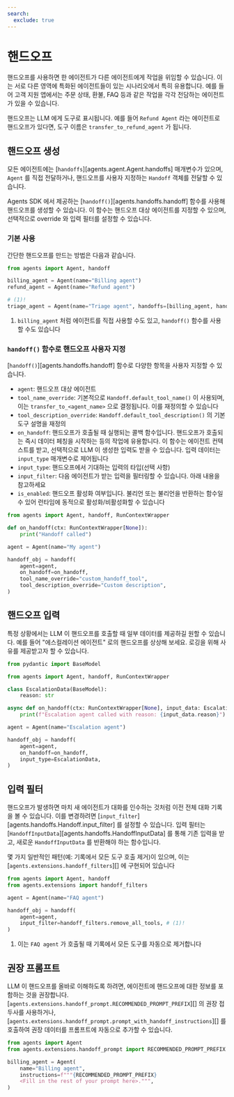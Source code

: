 ```yaml
---
search:
  exclude: true
---
```

# 핸드오프

핸드오프를 사용하면 한 에이전트가 다른 에이전트에게 작업을 위임할 수 있습니다. 이는 서로 다른 영역에 특화된 에이전트들이 있는 시나리오에서 특히 유용합니다. 예를 들어 고객 지원 앱에서는 주문 상태, 환불, FAQ 등과 같은 작업을 각각 전담하는 에이전트가 있을 수 있습니다.

핸드오프는 LLM 에게 도구로 표시됩니다. 예를 들어 `Refund Agent` 라는 에이전트로 핸드오프가 있다면, 도구 이름은 `transfer_to_refund_agent` 가 됩니다.

## 핸드오프 생성

모든 에이전트에는 [`handoffs`][agents.agent.Agent.handoffs] 매개변수가 있으며, `Agent` 를 직접 전달하거나, 핸드오프를 사용자 지정하는 `Handoff` 객체를 전달할 수 있습니다.

Agents SDK 에서 제공하는 [`handoff()`][agents.handoffs.handoff] 함수를 사용해 핸드오프를 생성할 수 있습니다. 이 함수는 핸드오프 대상 에이전트를 지정할 수 있으며, 선택적으로 override 와 입력 필터를 설정할 수 있습니다.

### 기본 사용

간단한 핸드오프를 만드는 방법은 다음과 같습니다.

```python
from agents import Agent, handoff

billing_agent = Agent(name="Billing agent")
refund_agent = Agent(name="Refund agent")

# (1)!
triage_agent = Agent(name="Triage agent", handoffs=[billing_agent, handoff(refund_agent)])
```

1. `billing_agent` 처럼 에이전트를 직접 사용할 수도 있고, `handoff()` 함수를 사용할 수도 있습니다

### `handoff()` 함수로 핸드오프 사용자 지정

[`handoff()`][agents.handoffs.handoff] 함수로 다양한 항목을 사용자 지정할 수 있습니다.

- `agent`: 핸드오프 대상 에이전트
- `tool_name_override`: 기본적으로 `Handoff.default_tool_name()` 이 사용되며, 이는 `transfer_to_<agent_name>` 으로 결정됩니다. 이를 재정의할 수 있습니다
- `tool_description_override`: `Handoff.default_tool_description()` 의 기본 도구 설명을 재정의
- `on_handoff`: 핸드오프가 호출될 때 실행되는 콜백 함수입니다. 핸드오프가 호출되는 즉시 데이터 페칭을 시작하는 등의 작업에 유용합니다. 이 함수는 에이전트 컨텍스트를 받고, 선택적으로 LLM 이 생성한 입력도 받을 수 있습니다. 입력 데이터는 `input_type` 매개변수로 제어됩니다
- `input_type`: 핸드오프에서 기대하는 입력의 타입(선택 사항)
- `input_filter`: 다음 에이전트가 받는 입력을 필터링할 수 있습니다. 아래 내용을 참고하세요
- `is_enabled`: 핸드오프 활성화 여부입니다. 불리언 또는 불리언을 반환하는 함수일 수 있어 런타임에 동적으로 활성화/비활성화할 수 있습니다

```python
from agents import Agent, handoff, RunContextWrapper

def on_handoff(ctx: RunContextWrapper[None]):
    print("Handoff called")

agent = Agent(name="My agent")

handoff_obj = handoff(
    agent=agent,
    on_handoff=on_handoff,
    tool_name_override="custom_handoff_tool",
    tool_description_override="Custom description",
)
```

## 핸드오프 입력

특정 상황에서는 LLM 이 핸드오프를 호출할 때 일부 데이터를 제공하길 원할 수 있습니다. 예를 들어 "에스컬레이션 에이전트" 로의 핸드오프를 상상해 보세요. 로깅을 위해 사유를 제공받고자 할 수 있습니다.

```python
from pydantic import BaseModel

from agents import Agent, handoff, RunContextWrapper

class EscalationData(BaseModel):
    reason: str

async def on_handoff(ctx: RunContextWrapper[None], input_data: EscalationData):
    print(f"Escalation agent called with reason: {input_data.reason}")

agent = Agent(name="Escalation agent")

handoff_obj = handoff(
    agent=agent,
    on_handoff=on_handoff,
    input_type=EscalationData,
)
```

## 입력 필터

핸드오프가 발생하면 마치 새 에이전트가 대화를 인수하는 것처럼 이전 전체 대화 기록을 볼 수 있습니다. 이를 변경하려면 [`input_filter`][agents.handoffs.Handoff.input_filter] 를 설정할 수 있습니다. 입력 필터는 [`HandoffInputData`][agents.handoffs.HandoffInputData] 를 통해 기존 입력을 받고, 새로운 `HandoffInputData` 를 반환해야 하는 함수입니다.

몇 가지 일반적인 패턴(예: 기록에서 모든 도구 호출 제거)이 있으며, 이는 [`agents.extensions.handoff_filters`][] 에 구현되어 있습니다

```python
from agents import Agent, handoff
from agents.extensions import handoff_filters

agent = Agent(name="FAQ agent")

handoff_obj = handoff(
    agent=agent,
    input_filter=handoff_filters.remove_all_tools, # (1)!
)
```

1. 이는 `FAQ agent` 가 호출될 때 기록에서 모든 도구를 자동으로 제거합니다

## 권장 프롬프트

LLM 이 핸드오프를 올바로 이해하도록 하려면, 에이전트에 핸드오프에 대한 정보를 포함하는 것을 권장합니다. [`agents.extensions.handoff_prompt.RECOMMENDED_PROMPT_PREFIX`][] 의 권장 접두사를 사용하거나, [`agents.extensions.handoff_prompt.prompt_with_handoff_instructions`][] 를 호출하여 권장 데이터를 프롬프트에 자동으로 추가할 수 있습니다.

```python
from agents import Agent
from agents.extensions.handoff_prompt import RECOMMENDED_PROMPT_PREFIX

billing_agent = Agent(
    name="Billing agent",
    instructions=f"""{RECOMMENDED_PROMPT_PREFIX}
    <Fill in the rest of your prompt here>.""",
)
```